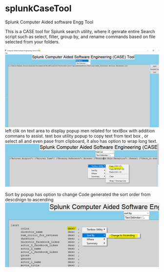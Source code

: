 # splunkCaseTool
Splunk Computer Aided software Engg Tool


This   is a  CASE tool for Splunk search utility, where it genrate entire Search script  such as select, filter, group by, and  rename commands based on file selected from your folders.


![Main Screen](/splunkcasetool.PNG)
left clik on text area to display popup men related for textBox with addition commans to assist.
text box utility popup to copy text from text box , or select all and even pase from clipboard, it also has option to wrap long text.
![Popupmenu For text](/popupmenuhiForTextbox.PNG)

Sort by popup has option to change Code generated the sort order from descdnign to ascending
![Popupmenu For text](/popupmenuhiForTextboxSortBY.PNG)
